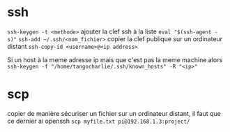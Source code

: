 # ssh
`ssh-keygen -t <methode>`
ajouter la clef ssh à la liste
`eval "$(ssh-agent -s)"`
`ssh-add ~/.ssh/<nom_fichier>`
copier la clef publique sur un ordinateur distant
`ssh-copy-id <username>@<ip address>`

Si un host à la meme adresse ip mais que c'est pas la meme machine alors 
`ssh-keygen -f "/home/tangocharlie/.ssh/known_hosts" -R "<ip>"`
# scp
copier de manière sécuriser un fichier sur un ordinateur distant, il faut que ce dernier ai openssh
`scp myfile.txt pi@192.168.1.3:project/`